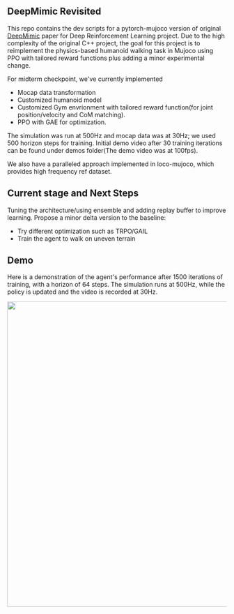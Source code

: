 ## DeepMimic Revisited
This repo contains the dev scripts for a pytorch-mujoco version of original [DeepMimic](https://xbpeng.github.io/projects/DeepMimic/index.html) paper for Deep Reinforcement Learning project. Due to the high complexity of the original C++ project, the goal for this project is to reimplement the physics-based humanoid walking task in Mujoco using PPO with tailored reward functions plus adding a minor experimental change.

For midterm checkpoint, we've currently implemented 
- Mocap data transformation
- Customized humanoid model
- Customized Gym envrionment with tailored reward function(for joint position/velocity and CoM matching). 
- PPO with GAE for optimization. 

The simulation was run at 500Hz and mocap data was at 30Hz; we used 500 horizon steps for training. Initial demo video after 30 training iterations can be found under demos folder(The demo video was at 100fps).

We also have a paralleled approach implemented in loco-mujoco, which provides high frequency ref dataset.


## Current stage and Next Steps
Tuning the architecture/using ensemble and adding replay buffer to improve learning. Propose a minor delta version to the baseline: 
- Try different optimization such as TRPO/GAIL
- Train the agent to walk on uneven terrain

## Demo
<!-- The following is an demo of the agent after 1500 iterations of training(64 horizon)(simulated at 500Hz, policy updated/video recorded at 30Hz). -->
Here is a demonstration of the agent's performance after 1500 iterations of training, with a horizon of 64 steps. The simulation runs at 500Hz, while the policy is updated and the video is recorded at 30Hz.

<!-- 
![Demo](https://github.com/user-attachments/assets/53680baa-590d-4c71-aa56-122a984433db)
-->

<!-- <div align="center">
  <img src="https://github.com/user-attachments/assets/02ead9f5-4cb9-4843-b6e7-28260e5fedb2" width="700" />
</div> -->


<div align="center">
  <img src="https://github.com/user-attachments/assets/85e3b5b0-4f1a-465b-a37d-3fd987c9a9c8" width="700" />
</div>


